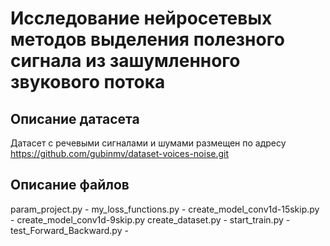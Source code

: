 # Исследование нейросетевых методов выделения полезного сигнала из зашумленного звукового потока

## Описание датасета
Датасет с речевыми сигналами и шумами размещен по адресу https://github.com/gubinmv/dataset-voices-noise.git

## Описание файлов
param_project.py - 
my_loss_functions.py - 
create_model_conv1d-15skip.py - 
create_model_conv1d-9skip.py
create_dataset.py - 
start_train.py -
test_Forward_Backward.py - 
